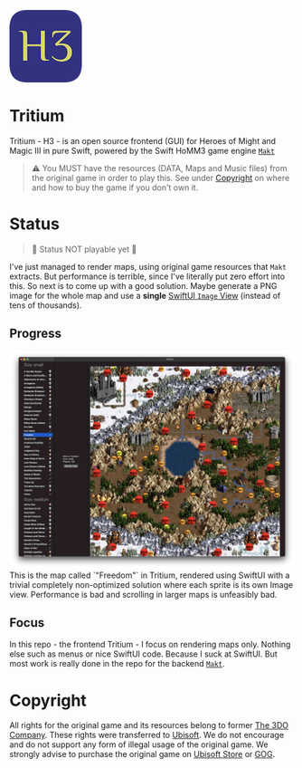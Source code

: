![Tritium: Heroes 3 in Swift](https://raw.githubusercontent.com/Sajjon/Tritium/main/Tritium/Assets.xcassets/AppIcon.appiconset/h3_icon_128.png)

# Tritium
Tritium - H3 - is an open source frontend (GUI) for Heroes of Might and Magic III in pure Swift, powered by the Swift HoMM3 game engine [`Makt`](https://github.com/Sajjon/Makt)
> ⚠️ You MUST have the resources (DATA, Maps and Music files) from the original game in order to play this. See under [Copyright](#Copyright) on where and how to buy the game if you don't own it.

# Status

> 🚨 Status NOT playable yet 🚨

I've just managed to render maps, using original game resources that `Makt` extracts. But performance is terrible, since I've literally put zero effort into this. So next is to come up with a good solution. Maybe generate a PNG image for the whole map and use a **single** [SwiftUI `Image` View](https://developer.apple.com/documentation/swiftui/image) (instead of tens of thousands).

## Progress
<img src="https://raw.githubusercontent.com/Sajjon/Tritium/main/tritium_2021-10-05_map_freedom_commit_4866371bf8e7aae6ed41b1d7d62593afc4bcd123_each_image_its_own_view.jpg">
This is the map called `"Freedom"` in Tritium, rendered using SwiftUI with a trivial completely non-optimized solution where each sprite is its own Image view. Performance is bad and scrolling in larger maps is unfeasibly bad.

## Focus
In this repo - the frontend Tritium - I focus on rendering maps only. Nothing else such as menus or nice SwiftUI code. Because I suck at SwiftUI. But most work is really done in the repo for the backend [`Makt`](https://github.com/Sajjon/Makt). 

# Copyright
All rights for the original game and its resources belong to former [The 3DO Company](https://en.wikipedia.org/wiki/The_3DO_Company). These rights were transferred to [Ubisoft](https://www.ubisoft.com/). We do not encourage and do not support any form of illegal usage of the original game. We strongly advise to purchase the original game on [Ubisoft Store](https://store.ubi.com/eu/game?pid=575ffd9ba3be1633568b4d8c) or [GOG](https://www.gog.com/game/heroes_of_might_and_magic_3_complete_edition).
